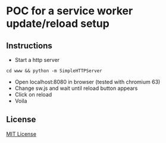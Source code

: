 # POC for a service worker update/reload setup

## Instructions
* Start a http server
```
cd www && python -m SimpleHTTPServer
```
* Open localhost:8080 in browser (tested with chromium 63)
* Change sw.js and wait until reload button appears
* Click on reload
* Voila

## License
[MIT License](license)

